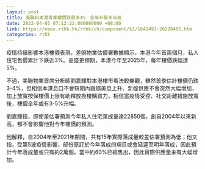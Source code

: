 ```yaml
---
layout: post
title: 美聯料本港首季樓價跌最多4%　全年升最多半成
date: 2022-04-05 07:12:22.000000000 +08:00
link: https://news.rthk.hk/rthk/ch/component/k2/1642493-20220405.htm
categories: rthk
---
```


疫情持續影響本港樓價表現，差餉物業估價署數據顯示，本港今年首兩個月，私人住宅售價累計下跌近3%。高盛更預期，本港今年至2025年，每年樓價跌幅達5%。

不過，美聯物業首席分析師劉嘉輝對本港樓市看法較樂觀，雖然首季估計樓價仍跌3-4%，但相信本港息口不會短期內跟隨美息上升、新盤供應不會突然大幅增加，加上放寬按保樓價上限有助釋放換樓購買力，相信當疫情受控、社交距離措施放寬後，樓價全年或有3-5%升幅。

劉嘉輝指，即使差估署預測今年私人住宅落成量達22850個，創自2004年以來新高，都不會影響他對今年樓價的預測。

他解釋，自2004年至2021年期間，共有15年實際落成量較差估署預測為低；他又指，受第5波疫情影響，部份原訂於今年落成的項目或會延遲至明年落成，因此預計今年落成量或只有約2萬個，當中約60%已經售出，因此實際供應量未有大幅增加。
